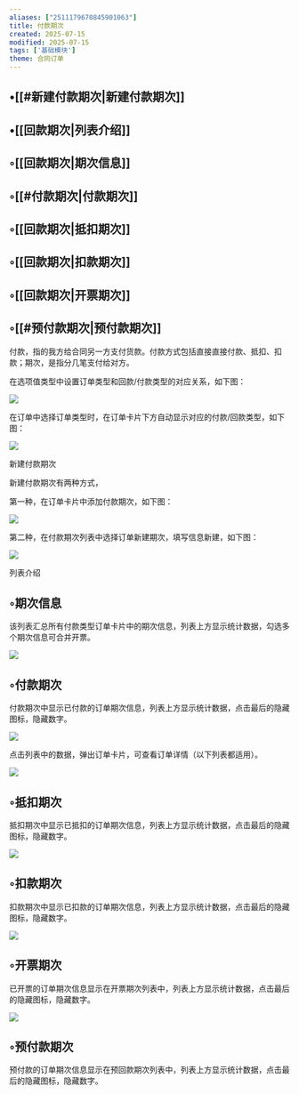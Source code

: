 ```yaml
---
aliases: ["2511179670845901063"]
title: 付款期次
created: 2025-07-15
modified: 2025-07-15
tags: ['基础模块']
theme: 合同订单
---
```


## •[[#新建付款期次|新建付款期次]]

## •[[回款期次|列表介绍]]

## ◦[[回款期次|期次信息]]

## ◦[[#付款期次|付款期次]]

## ◦[[回款期次|抵扣期次]]

## ◦[[回款期次|扣款期次]]

## ◦[[回款期次|开票期次]]

## ◦[[#预付款期次|预付款期次]]

付款，指的我方给合同另一方支付货款。付款方式包括直接直接付款、抵扣、扣款；期次，是指分几笔支付给对方。

在选项值类型中设置订单类型和回款/付款类型的对应关系，如下图：

![](https://myhelpdoc.oss-cn-heyuan.aliyuncs.com/mdimages/a0a59035e24528295774eb0e8bd57460.jpg)

在订单中选择订单类型时，在订单卡片下方自动显示对应的付款/回款类型，如下图：

![](https://myhelpdoc.oss-cn-heyuan.aliyuncs.com/mdimages/34b7feffa182d3b092af8cefdadb21c9.jpg)

新建付款期次

新建付款期次有两种方式，

第一种，在订单卡片中添加付款期次，如下图：

![](https://myhelpdoc.oss-cn-heyuan.aliyuncs.com/mdimages/dcbb1d32db7f9d51e1e74521a3938d7b.jpg)

第二种，在付款期次列表中选择订单新建期次，填写信息新建，如下图：

![](https://myhelpdoc.oss-cn-heyuan.aliyuncs.com/mdimages/44f36df5bce4bab0b67269c21944a5d4.jpg)

列表介绍

## ◦期次信息

该列表汇总所有付款类型订单卡片中的期次信息，列表上方显示统计数据，勾选多个期次信息可合并开票。

![](https://myhelpdoc.oss-cn-heyuan.aliyuncs.com/mdimages/c4430bd8517ae73347a25dacccdc4683.jpg)

## ◦付款期次

付款期次中显示已付款的订单期次信息，列表上方显示统计数据，点击最后的隐藏图标，隐藏数字。

![](https://myhelpdoc.oss-cn-heyuan.aliyuncs.com/mdimages/4a9c52feddf75484770701349a491eb9.jpg)

点击列表中的数据，弹出订单卡片，可查看订单详情（以下列表都适用）。

![](https://myhelpdoc.oss-cn-heyuan.aliyuncs.com/mdimages/afab0f24173693d1ff51fffffb0fc412.jpg)

## ◦抵扣期次

抵扣期次中显示已抵扣的订单期次信息，列表上方显示统计数据，点击最后的隐藏图标，隐藏数字。

![](https://myhelpdoc.oss-cn-heyuan.aliyuncs.com/mdimages/751d62a4821d180ea9d4486d22699746.jpg)

## ◦扣款期次

扣款期次中显示已扣款的订单期次信息，列表上方显示统计数据，点击最后的隐藏图标，隐藏数字。

![](https://myhelpdoc.oss-cn-heyuan.aliyuncs.com/mdimages/eaed7883338fd73681a93e5f8c03d2d2.jpg)

## ◦开票期次

已开票的订单期次信息显示在开票期次列表中，列表上方显示统计数据，点击最后的隐藏图标，隐藏数字。

![](https://myhelpdoc.oss-cn-heyuan.aliyuncs.com/mdimages/a1417c24e723c0d7a92034c84292a9a5.jpg)

## ◦预付款期次

预付款的订单期次信息显示在预回款期次列表中，列表上方显示统计数据，点击最后的隐藏图标，隐藏数字。

